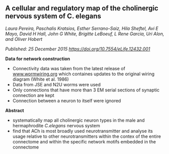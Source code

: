 ## A cellular and regulatory map of the cholinergic nervous system of C. elegans
_Laura Pereira, Paschalis Kratsios, Esther Serrano-Saiz, Hila Sheftel, Avi E Mayo, David H Hall, John G White, Brigitte LeBoeuf, L Rene Garcia, Uri Alon, and Oliver Hobert_

_Published: 25 December 2015 https://doi.org/10.7554/eLife.12432.001_


**Data for network construction**
- Connectivity data was taken from the latest release of www.wormwiring.org which containes updates to the original wiring diagram (White et al. 1986)
- Data from JSE and N2U worms were used
- Only connections that have more than 3 EM serial sections of synaptic connection are kept
- Connection between a neuron to itself were ignored

**Abstract**
- systematically map all cholinergic neuron types in the male and hermaphrodite _C.elegans_ nervous system
- find that ACh is most broadly used neurotransmitter and analyse its usage relative to other neurotransmitters within the contex of the entire connectome and within the specific network motifs embedded in the connectome 
